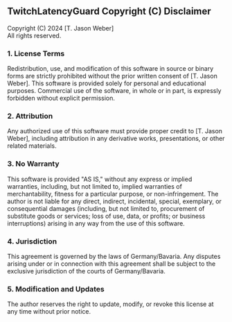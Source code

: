 ## TwitchLatencyGuard Copyright (C) Disclaimer

Copyright (C) 2024 [T. Jason Weber]  
All rights reserved.

### 1. **License Terms**  
Redistribution, use, and modification of this software in source or binary forms are strictly prohibited without the prior written consent of [T. Jason Weber]. This software is provided solely for personal and educational purposes. Commercial use of the software, in whole or in part, is expressly forbidden without explicit permission.

### 2. **Attribution**  
Any authorized use of this software must provide proper credit to [T. Jason Weber], including attribution in any derivative works, presentations, or other related materials.

### 3. **No Warranty**  
This software is provided "AS IS," without any express or implied warranties, including, but not limited to, implied warranties of merchantability, fitness for a particular purpose, or non-infringement. The author is not liable for any direct, indirect, incidental, special, exemplary, or consequential damages (including, but not limited to, procurement of substitute goods or services; loss of use, data, or profits; or business interruptions) arising in any way from the use of this software.

### 4. **Jurisdiction**  
This agreement is governed by the laws of Germany/Bavaria. Any disputes arising under or in connection with this agreement shall be subject to the exclusive jurisdiction of the courts of Germany/Bavaria.

### 5. **Modification and Updates**  
The author reserves the right to update, modify, or revoke this license at any time without prior notice.